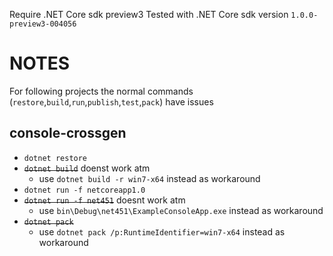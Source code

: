 
Require .NET Core sdk preview3
Tested with .NET Core sdk version `1.0.0-preview3-004056`

# NOTES

For following projects the normal commands (`restore`,`build`,`run`,`publish`,`test`,`pack`) have issues

## console-crossgen

- `dotnet restore`
- ~~`dotnet build`~~ doenst work atm
    - use `dotnet build -r win7-x64` instead as workaround
- `dotnet run -f netcoreapp1.0`
- ~~`dotnet run -f net451`~~ doesnt work atm
    - use `bin\Debug\net451\ExampleConsoleApp.exe` instead as workaround
- ~~`dotnet pack`~~
    - use `dotnet pack /p:RuntimeIdentifier=win7-x64` instead as workaround

